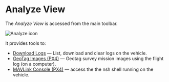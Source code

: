 # Analyze View

The *Analyze View* is accessed from the main toolbar.

![Analyze icon](../../assets/analyze/analyze_toolbar.jpg)

It provides tools to:

* [Download Logs](../analyze_view/log_download.md) — List, download and clear logs on the vehicle.
* [GeoTag Images (PX4)](../analyze_view/geotag_images.md) — Geotag survey mission images using the flight log (on a computer).
* [MAVLink Console (PX4)](../analyze_view/mavlink_console.md) — access the the nsh shell running on the vehicle.